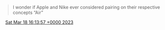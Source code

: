 > I wonder if Apple and Nike ever considered pairing on their respective concepts “Air”

<img src="../../media/tweet.ico" width="12" /> [Sat Mar 18 16:13:57 +0000 2023](https://twitter.com/DromerDenker/status/1637125196736864259)